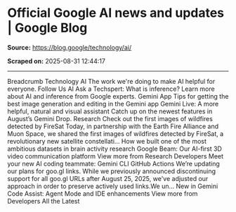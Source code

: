 # Official Google AI news and updates | Google Blog

**Source:** https://blog.google/technology/ai/

**Scraped on:** 2025-08-31 12:44:17

---

Breadcrumb
Technology
AI
The work we're doing to make AI helpful for everyone.
Follow Us
AI
Ask a Techspert: What is inference?
Learn more about AI and inference from Google experts.
Gemini App
Tips for getting the best image generation and editing in the Gemini app
Gemini Live: A more helpful, natural and visual assistant
Catch up on the newest features in August’s Gemini Drop.
Research
Check out the first images of wildfires detected by FireSat
Today, in partnership with the Earth Fire Alliance and Muon Space, we shared the first images of wildfires detected by FireSat, a revolutionary new satellite constellati…
How we built one of the most ambitious datasets in brain activity research
Google Beam: Our AI-first 3D video communication platform
View more from Research
Developers
Meet your new AI coding teammate: Gemini CLI GitHub Actions
We’re updating our plans for goo.gl links.
While we previously announced discontinuing support for all goo.gl URLs after August 25, 2025, we've adjusted our approach in order to preserve actively used links.We un…
New in Gemini Code Assist: Agent Mode and IDE enhancements
View more from Developers
All the Latest